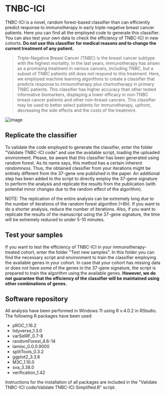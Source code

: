 # TNBC-ICI

TNBC-ICI is a novel, random forest-based classifier than can efficiently predict response to immunotherapy in early triple-negative breast cancer patients. Here you can find all the employed code to generate this classifier. You can also test your own data to check the efficiency of TNBC-ICI in new cohorts. **Do not use this classifier for medical reasons and to change the current treatment of any patient.**

> Triple-Negative Breast Cancer (TNBC) is the breast cancer subtype with the highest mortality. In the last years, immunotherapy has arisen as a promising treatment in various cancers, including TNBC, but a subset of TNBC patients still does not respond to this treatment. Here, we employed machine learning algorithms to create a classifier that predicts response to immunotherapy plus chemotherapy in primary TNBC patients. This classifier has higher accuracy than other tested informative biomarkers, displaying a lower efficacy in non-TNBC breast cancer patients and other non-breast cancers. This classifier may be used to better select patients for immunotherapy, upfront, decreasing the side effects and the costs of the treatment.

![image](https://user-images.githubusercontent.com/46361666/213405474-2f353c64-4adb-4e97-aaf1-5832f6e5ae2a.png)

## Replicate the classifier

To validate the code employed to generate the classifier, enter the folder "Validate TNBC-ICI code" and use the available script, loading the uploaded environment. Please, be aware that this classifier has been generated using random forest. As its name says, this method has a certain inherent _randomness_. Thus, the obtained classifier from your iterations might be entirely different from the 37-gene one published in the paper. An additional step has been added to the script to directly employ the 37-gene signature to perform the analysis and replicate the results from the publication (with potential minor changes due to the random effect of the algorithm).

NOTE: The replication of the entire analysis can be extremely long due to the number of iterations of the random forest algorithm (>6h). If you want to do a shorter analysis, reduce the number of iterations. Also, if you want to replicate the results of the manuscript using the 37-gene signature, the time will be extremely reduced to under 5-10 minutes.

## Test your samples

If you want to test the efficiency of TNBC-ICI in your immunotherapy-treated cohort, enter the folder "Test new samples". In this folder you can find the necessary script and environment to train the classifier employing the available genes in your cohort. In case that your cohort has missing data or does not have some of the genes in the 37-gene signature, the script is prepared to train the algorithm using the available genes. **However, we do not guarantee that the efficiency of the classifier will be maintained using other combinations of genes.**

## Software repository

All analysis have been performed in Windows 11 using R v.4.0.2 in RStudio. The following R packages have been used:
- pROC_1.16.2
- tidyverse_1.3.0
- varSelRF_0.7-8
- randomForest_4.6-14
- lamisc_0.0.0.9000
- splitTools_0.3.2
- ggplot2_3.3.6
- M3C_1.10.0
- sva_3.38.0
- verification_1.42

Instructions for the installation of all packages are included in the "Validate TNBC-ICI code/Validate TNBC-ICI Simplified.R" script.
